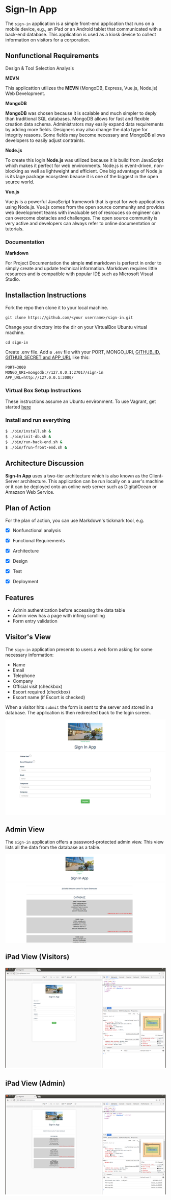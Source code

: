 # Sign-In App

The `sign-in` application is a simple front-end application that runs on a mobile device, e.g., an iPad or an Android tablet that communicated with a back-end database.  This application is used as a kiosk device to collect information on visitors for a corporation.

## Nonfunctional Requirements
Design & Tool Selection Analysis

**MEVN**

This applicattion utilizes the **MEVN** (MongoDB, Express, Vue.js, Node.js) Web Development.

**MongoDB**

**MongoDB** was chosen because it is scalable and much simpler to deply than traditional SQL databases. MongoDB allows for fast and flexible creation data schema. Administrators may easily expand data requirements by adding more fields. Designers may also change the data type for integrity reasons. Some fields may become necessary and MongoDB allows developers to easily adjust contraints.

**Node.js**

To create this login **Node.js** was utilized because it is build from JavaScript which makes it perfect for web environments. Node.js is event-driven, non-blocking as well as lightweight and efficient. One big advantage of Node.js is its lage package ecosystem beause it is one of the biggest in the open source world.

**Vue.js**

Vue.js is a powerful JavaScript framework that is great for web applications using Node.js. Vue.js comes from the open source community and provides web development teams with invaluable set of resrouces so engineer can can overcome obstacles and challenges. The open source community is very active and developers can always refer to online documentation or tutorials.

### Documentation

**Markdown**

For Project Documentation the simple **md** markdown is perferct in order to simply create and update technical information. Markdown requires little resources and is compatible with popular IDE such as Microsoft Visual Studio.

## Installaction Instructions
Fork the repo then clone it to your local machine.

```
git clone https://github.com/<your username>/sign-in.git
```

Change your directory into the dir on your VirtualBox Ubuntu virtual machine.  

```
cd sign-in
``` 

Create .env file. Add a `.env` file with your PORT, MONGO_URI, 
[GITHUB_ID, GITHUB_SECRET and APP_URL](https://github.com/jaredhanson/passport-github) like this:
 
```
PORT=3000
MONGO_URI=mongodb://127.0.0.1:27017/sign-in
APP_URL=http://127.0.0.1:3000/
```

### Virtual Box Setup Instructions
These instructions assume an Ubuntu environment.
To use Vagrant, get started [here](#vagrant-setup-instructions)

### Install and run everything
```bash
$ ./bin/install.sh &
$ ./bin/init-db.sh &
$ ./bin/run-back-end.sh &
$ ./bin/frun-front-end.sh &
```


## Architecture Discussion 
**Sign-In App** uses a two-tier architecture which is also known as the Client-Server architecture. This application can be run locally on a user's machine or it can be deployed onto an online web server such as DigitalOcean or Amazaon Web Service.

## Plan of Action
For the plan of action, you can use Markdown's tickmark tool, e.g.


- [x] Nonfunctional analysis
- [x] Functional Requirements
- [x] Architecture 
- [x] Design
- [x] Test
- [x] Deployment


## Features

- Admin authentication before accessing the data table
- Admin view has a page with infinig scrolling
- Form entry validation


## Visitor's View

The `sign-in` application presents to users a web form asking for some necessary information:

- Name
- Email 
- Telephone
- Company
- Official visit (checkbox)
- Escort required (checkbox)
- Escort name (if Escort is checked)

When a visitor hits `submit` the form is sent to the server and stored in a database.  The application is then redirected back to the login screen.

![View of Visitor Page](resources/images/toro1.png)

## Admin View

The `sign-in` application offers a password-protected admin view.  This view lists all the data from the database as a table.

![View of Admin Page](resources/images/toro3.png)

## iPad View (Visitors)

![View of Admin Page](resources/images/toro4.png)


## iPad View (Admin)

![View of Admin Page](resources/images/toro5.png)
